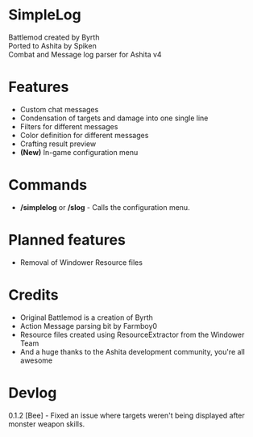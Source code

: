 # SimpleLog
Battlemod created by Byrth  
Ported to Ashita by Spiken  
Combat and Message log parser for Ashita v4  

# Features
- Custom chat messages
- Condensation of targets and damage into one single line
- Filters for different messages
- Color definition for different messages
- Crafting result preview
- **(New)** In-game configuration menu

# Commands
- **/simplelog** or **/slog** - Calls the configuration menu.

# Planned features
- Removal of Windower Resource files

# Credits
- Original Battlemod is a creation of Byrth
- Action Message parsing bit by Farmboy0
- Resource files created using ResourceExtractor from the Windower Team
- And a huge thanks to the Ashita development community, you're all awesome


# Devlog

0.1.2 [Bee] - Fixed an issue where targets weren't being displayed after monster weapon skills.